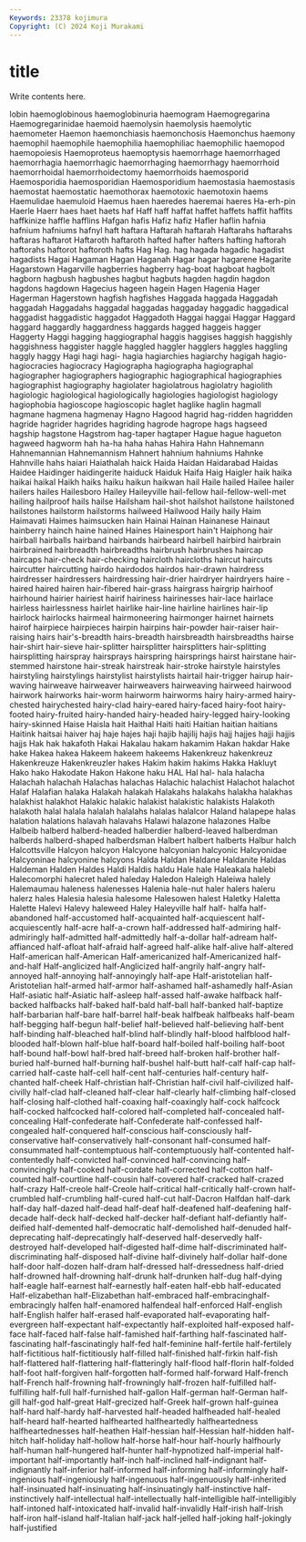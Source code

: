 ```yaml
---
Keywords: 23378 kojimura
Copyright: (C) 2024 Koji Murakami
---
```


# title

Write contents here.



lobin haemoglobinous haemoglobinuria haemogram
Haemogregarina Haemogregarinidae haemoid haemolysin haemolysis haemolytic haemometer Haemon haemonchiasis haemonchosis
Haemonchus haemony haemophil haemophile haemophilia haemophiliac haemophilic haemopod haemopoiesis Haemoproteus
haemoptysis haemorrhage haemorrhaged haemorrhagia haemorrhagic haemorrhaging haemorrhagy haemorrhoid haemorrhoidal haemorrhoidectomy
haemorrhoids haemosporid Haemosporidia haemosporidian Haemosporidium haemostasia haemostasis haemostat haemostatic haemothorax
haemotoxic haemotoxin haems Haemulidae haemuloid Haemus haen haeredes haeremai haeres
Ha-erh-pin Haerle Haerr haes haet haets haf Haff haff haffat
haffet haffets haffit haffits haffkinize haffle hafflins Hafgan hafis Hafiz
hafiz Hafler haflin hafnia hafnium hafniums hafnyl haft haftara Haftarah
haftarah Haftarahs haftarahs haftaras haftarot Haftaroth haftaroth hafted hafter hafters
hafting haftorah haftorahs haftorot haftoroth hafts Hag Hag. hag hagada
hagadic hagadist hagadists Hagai Hagaman Hagan Haganah Hagar hagar hagarene
Hagarite Hagarstown Hagarville hagberries hagberry hag-boat hagboat hagbolt hagborn hagbush
hagbushes hagbut hagbuts hagden hagdin hagdon hagdons hagdown Hagecius hageen
hagein Hagen Hagenia Hager Hagerman Hagerstown hagfish hagfishes Haggada haggada
Haggadah haggadah Haggadahs haggadal haggadas haggaday haggadic haggadical haggadist haggadistic
haggadot Haggadoth Haggai haggai Haggar Haggard haggard haggardly haggardness haggards
hagged haggeis hagger Haggerty Haggi hagging haggiographal haggis haggises haggish
haggishly haggishness haggister haggle haggled haggler hagglers haggles haggling haggly
haggy Hagi hagi hagi- hagia hagiarchies hagiarchy hagigah hagio- hagiocracies
hagiocracy Hagiographa hagiographa hagiographal hagiographer hagiographers hagiographic hagiographical hagiographies hagiographist
hagiography hagiolater hagiolatrous hagiolatry hagiolith hagiologic hagiological hagiologically hagiologies hagiologist
hagiology hagiophobia hagioscope hagioscopic haglet haglike haglin hagmall hagmane hagmena
hagmenay Hagno Hagood hagrid hag-ridden hagridden hagride hagrider hagrides hagriding
hagrode hagrope hags hagseed hagship hagstone Hagstrom hag-taper hagtaper Hague
hague hagueton hagweed hagworm hah ha-ha haha hahas Hahira Hahn
Hahnemann Hahnemannian Hahnemannism Hahnert hahnium hahniums Hahnke Hahnville hahs haiari
Haiathalah haick Haida Haidan Haidarabad Haidas Haidee Haidinger haidingerite haiduck
Haiduk Haifa Haig Haigler haik haika haikai haikal Haikh haiks
haiku haikun haikwan hail Haile hailed Hailee hailer hailers hailes
Hailesboro Hailey Haileyville hail-fellow hail-fellow-well-met hailing hailproof hails hailse Hailsham
hail-shot hailshot hailstone hailstoned hailstones hailstorm hailstorms hailweed Hailwood Haily
haily Haim Haimavati Haimes haimsucken hain Hainai Hainan Hainanese Hainaut
hainberry hainch haine hained Haines Hainesport hain't Haiphong hair hairball
hairballs hairband hairbands hairbeard hairbell hairbird hairbrain hairbrained hairbreadth hairbreadths
hairbrush hairbrushes haircap haircaps hair-check hair-checking haircloth haircloths haircut haircuts
haircutter haircutting hairdo hairdodos hairdos hair-drawn hairdress hairdresser hairdressers hairdressing
hair-drier hairdryer hairdryers haire -haired haired hairen hair-fibered hair-grass hairgrass
hairgrip hairhoof hairhound hairier hairiest hairif hairiness hairinesses hair-lace hairlace
hairless hairlessness hairlet hairlike hair-line hairline hairlines hair-lip hairlock hairlocks
hairmeal hairmoneering hairmonger hairnet hairnets hairof hairpiece hairpieces hairpin hairpins
hair-powder hair-raiser hair-raising hairs hair's-breadth hairs-breadth hairsbreadth hairsbreadths hairse hair-shirt
hair-sieve hair-splitter hairsplitter hairsplitters hair-splitting hairsplitting hairspray hairsprays hairspring hairsprings
hairst hairstane hair-stemmed hairstone hair-streak hairstreak hair-stroke hairstyle hairstyles hairstyling
hairstylings hairstylist hairstylists hairtail hair-trigger hairup hair-waving hairweave hairweaver hairweavers
hairweaving hairweed hairwood hairwork hairworks hair-worm hairworm hairworms hairy hairy-armed
hairy-chested hairychested hairy-clad hairy-eared hairy-faced hairy-foot hairy-footed hairy-fruited hairy-handed hairy-headed
hairy-legged hairy-looking hairy-skinned Haise Haisla hait Haithal Haiti haiti Haitian
haitian haitians Haitink haitsai haiver haj haje hajes haji hajib
hajilij hajis hajj hajjes hajji hajjis hajjs Hak hak hakafoth
Hakai Hakalau hakam hakamim Hakan hakdar Hake hake Hakea hakea
Hakeem hakeem hakeems Hakenkreuz hakenkreuz Hakenkreuze Hakenkreuzler hakes Hakim hakim
hakims Hakka Hakluyt Hako hako Hakodate Hakon Hakone haku HAL
Hal hal- hala halacha Halachah halachah Halachas halachas Halachic halachist
Halachot halachot Halaf Halafian halaka Halakah halakah Halakahs halakahs halakha
halakhas halakhist halakhot Halakic halakic halakist halakistic halakists Halakoth halakoth
halal halala halalah halalahs halalas halalcor Haland halapepe halas halation
halations halavah halavahs Halawi halazone halazones Halbe Halbeib halberd halberd-headed
halberdier halberd-leaved halberdman halberds halberd-shaped halberdsman Halbert halbert halberts Halbur
halch Halcottsville Halcyon halcyon Halcyone halcyonian halcyonic Halcyonidae Halcyoninae halcyonine
halcyons Halda Haldan Haldane Haldanite Haldas Haldeman Halden Haldes Haldi
Haldis haldu Hale hale Haleakala halebi Halecomorphi halecret haled haleday
Haledon Haleigh Haleiwa halely Halemaumau haleness halenesses Halenia hale-nut haler
halers haleru halerz hales Halesia halesia halesome Halesowen halest Haletky
Haletta Halette Halevi Halevy haleweed Haley Haleyville half half- halfa
half-abandoned half-accustomed half-acquainted half-acquiescent half-acquiescently half-acre half-a-crown half-addressed half-admiring half-admiringly
half-admitted half-admittedly half-a-dollar half-adream half-affianced half-afloat half-afraid half-agreed half-alike half-alive
half-altered Half-american half-American Half-americanized half-Americanized half-and-half Half-anglicized half-Anglicized half-angrily half-angry
half-annoyed half-annoying half-annoyingly half-ape Half-aristotelian half-Aristotelian half-armed half-armor half-ashamed half-ashamedly
half-Asian Half-asiatic half-Asiatic half-asleep half-assed half-awake halfback half-backed halfbacks half-baked
half-bald half-ball half-banked half-baptize half-barbarian half-bare half-barrel half-beak halfbeak halfbeaks
half-beam half-begging half-begun half-belief half-believed half-believing half-bent half-binding half-bleached half-blind
half-blindly half-blood halfblood half-blooded half-blown half-blue half-board half-boiled half-boiling half-boot
half-bound half-bowl half-bred half-breed half-broken half-brother half-buried half-burned half-burning half-bushel
half-butt half-calf half-cap half-carried half-caste half-cell half-cent half-centuries half-century half-chanted
half-cheek Half-christian half-Christian half-civil half-civilized half-civilly half-clad half-cleaned half-clear half-clearly
half-climbing half-closed half-closing half-clothed half-coaxing half-coaxingly half-cock halfcock half-cocked halfcocked
half-colored half-completed half-concealed half-concealing Half-confederate half-Confederate half-confessed half-congealed half-conquered half-conscious
half-consciously half-conservative half-conservatively half-consonant half-consumed half-consummated half-contemptuous half-contemptuously half-contented half-contentedly
half-convicted half-convinced half-convincing half-convincingly half-cooked half-cordate half-corrected half-cotton half-counted half-courtline
half-cousin half-covered half-cracked half-crazed half-crazy Half-creole half-Creole half-critical half-critically half-crown
half-crumbled half-crumbling half-cured half-cut half-Dacron Halfdan half-dark half-day half-dazed half-dead
half-deaf half-deafened half-deafening half-decade half-deck half-decked half-decker half-defiant half-defiantly half-deified
half-demented half-democratic half-demolished half-denuded half-deprecating half-deprecatingly half-deserved half-deservedly half-destroyed half-developed
half-digested half-dime half-discriminated half-discriminating half-disposed half-divine half-divinely half-dollar half-done half-door
half-dozen half-dram half-dressed half-dressedness half-dried half-drowned half-drowning half-drunk half-drunken half-dug
half-dying half-eagle half-earnest half-earnestly half-eaten half-ebb half-educated Half-elizabethan half-Elizabethan half-embraced
half-embracinghalf-embracingly halfen half-enamored halfendeal half-enforced Half-english half-English halfer half-erased half-evaporated
half-evaporating half-evergreen half-expectant half-expectantly half-exploited half-exposed half-face half-faced half-false half-famished
half-farthing half-fascinated half-fascinating half-fascinatingly half-fed half-feminine half-fertile half-fertilely half-fictitious half-fictitiously
half-filled half-finished half-firkin half-fish half-flattered half-flattering half-flatteringly half-flood half-florin half-folded
half-foot half-forgiven half-forgotten half-formed half-forward Half-french half-French half-frowning half-frowningly half-frozen
half-fulfilled half-fulfilling half-full half-furnished half-gallon Half-german half-German half-gill half-god half-great
Half-grecized half-Greek half-grown half-guinea half-hard half-hardy half-harvested half-headed halfheaded half-healed
half-heard half-hearted halfhearted halfheartedly halfheartedness halfheartednesses half-heathen Half-hessian half-Hessian half-hidden
half-hitch half-holiday half-hollow half-horse half-hour half-hourly halfhourly half-human half-hungered half-hunter
half-hypnotized half-imperial half-important half-importantly half-inch half-inclined half-indignant half-indignantly half-inferior half-informed
half-informing half-informingly half-ingenious half-ingeniously half-ingenuous half-ingenuously half-inherited half-insinuated half-insinuating half-insinuatingly
half-instinctive half-instinctively half-intellectual half-intellectually half-intelligible half-intelligibly half-intoned half-intoxicated half-invalid half-invalidly
Half-irish half-Irish half-iron half-island half-Italian half-jack half-jelled half-joking half-jokingly half-justified
